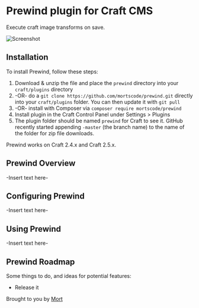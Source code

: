# Prewind plugin for Craft CMS

Execute craft image transforms on save.

![Screenshot](resources/screenshots/plugin_logo.png)

## Installation

To install Prewind, follow these steps:

1. Download & unzip the file and place the `prewind` directory into your `craft/plugins` directory
2.  -OR- do a `git clone https://github.com/mortscode/prewind.git` directly into your `craft/plugins` folder.  You can then update it with `git pull`
3.  -OR- install with Composer via `composer require mortscode/prewind`
4. Install plugin in the Craft Control Panel under Settings > Plugins
5. The plugin folder should be named `prewind` for Craft to see it.  GitHub recently started appending `-master` (the branch name) to the name of the folder for zip file downloads.

Prewind works on Craft 2.4.x and Craft 2.5.x.

## Prewind Overview

-Insert text here-

## Configuring Prewind

-Insert text here-

## Using Prewind

-Insert text here-

## Prewind Roadmap

Some things to do, and ideas for potential features:

* Release it

Brought to you by [Mort](github.com/mortscode)
